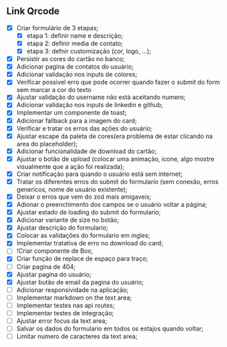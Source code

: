 ## Link Qrcode

- [x] Criar formulário de 3 etapas;
  - [x] etapa 1: definir name e descrição;
  - [x] etapa 2: definir media de contato;
  - [x] etapa 3: defnir customização (cor, logo, ...);
- [x] Persistir as cores do cartão no banco;
- [x] Adicionar pagina de contatos do usuário;
- [x] Adicionar validação nos inputs de colores;
- [x] Verificar possivel erro que pode ocorrer quando fazer o submit do form sem marcar a cor do texto 
- [x] Ajustar validação do username não está aceitando numero;
- [x] Adicionar validação nos inputs de linkedin e github;
- [x] Implementar um componente de toast;
- [x] Adicionar fallback para a imagem do card;
- [x] Verificar e tratar os erros das ações do usuário;
- [x] Ajustar escape da paleta de cores(era problema de estar clicando na area do placeholder);
- [x] Adicionar funcionalidade de download do cartão;
- [x] Ajustar o botão de upload (colocar uma animação, icone, algo mostre visualmente que a ação foi realizada);
- [x] Criar notificação para quando o usuário está sem internet;
- [x] Tratar os diferentes erros do submit do formulario (sem conexão, erros genericos, nome de usuário existente);
- [x] Deixar o erros que vem do zod mais amigaveis;
- [x] Adionar o preenchimento dos campos se o usuário voltar a página;
- [x] Ajustar estado de loading do submit do formulario;
- [x] Adicionar variante de size no botão;
- [x] Ajustar descrição do formulario;
- [x] Colocar as validações do formulario em ingles;
- [x] Implementar tratativa de erro no download do card;
- [ ] !Criar componente de Box;
- [x] Criar função de replace de espaço para traço;
- [ ] Criar pagina de 404;
- [x] Ajustar pagina do usuário;
- [x] Ajustar butão de email da pagina do usuário;
- [ ] Adicionar responsividade na aplicação;
- [ ] Implementar markdown on the text area;
- [ ] Implementar testes nas api routes;
- [ ] Implementar testes de integração;
- [ ] Ajustar error focus da text area;
- [ ] Salvar os dados do formulario em todos os estajos quando voltar;
- [ ] Limitar numero de caracteres da text area;
